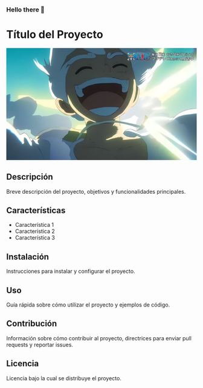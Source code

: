 ### Hello there 👋

# Título del Proyecto 

![Imagen de Portada](Recursos/Luffy.jpg) 

## Descripción 

Breve descripción del proyecto, objetivos y funcionalidades principales.

## Características 

- Característica 1
- Característica 2 
- Característica 3

## Instalación 

Instrucciones para instalar y configurar el proyecto. 

## Uso 

Guía rápida sobre cómo utilizar el proyecto y ejemplos de código. 

## Contribución 

Información sobre cómo contribuir al proyecto, directrices para enviar pull requests y reportar issues. 

## Licencia 

Licencia bajo la cual se distribuye el proyecto.

<!--
**XemakaWonder/XemakaWonder** is a ✨ _special_ ✨ repository because its `README.md` (this file) appears on your GitHub profile.

Here are some ideas to get you started:

- 🔭 I’m currently working on ...
- 🌱 I’m currently learning ...
- 👯 I’m looking to collaborate on ...
- 🤔 I’m looking for help with ...
- 💬 Ask me about ...
- 📫 How to reach me: ...
- 😄 Pronouns: ...
- ⚡ Fun fact: ...
-->
